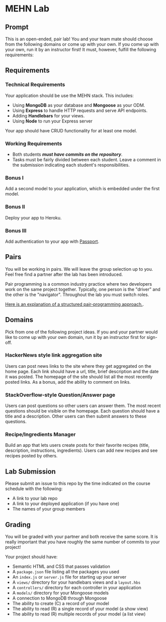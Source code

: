 # MEHN Lab

## Prompt

This is an open-ended, pair lab! You and your team mate should choose from the following domains or come up with your own. If you come up with your own, run it by an instructor first! It must, however, fulfill the following requirements:

## Requirements

### Technical Requirements

Your application should be use the MEHN stack. This includes:
* Using **MongoDB** as your database and **Mongoose** as your ODM.
* Using **Express** to handle HTTP requests and serve API endpoints.
* Adding **Handlebars** for your views.
* Using **Node** to run your Express server

Your app should have CRUD functionality for at least one model.

### Working Requirements

* Both students ***must have commits on the repository***.
* Tasks must be fairly divided between each student. Leave a comment in the submission indicating each student's responsibilities.

### Bonus I
Add a second model to your application, which is embedded under the first model.

### Bonus II
Deploy your app to Heroku.

### Bonus III
Add authentication to your app with [Passport](http://www.passportjs.org).

## Pairs

You will be working in pairs. We will leave the group selection up to you. Feel free find a partner after the lab has been introduced.

Pair programming is a common industry practice where two developers work on the same project together. Typically, one person is the "driver" and the other is the "navigator". Throughout the lab you must switch roles.

[Here is an explanation of a structured pair-programming approach.](https://www.versionone.com/agile-101/agile-software-programming-best-practices/pair-programming/).

## Domains
Pick from one of the following project ideas. If you and your partner would like to come up with your own domain, run it by an instructor first for sign-off.

### HackerNews style link aggregation site
Users can post news links to the site where they get aggregated on the home page. Each link should have a url, title, brief description and the date it was posted. The homepage of the site should list all the most recently posted links. As a bonus, add the ability to comment on links.

### StackOverflow-style Question/Answer page
Users can post questions so other users can answer them. The most recent questions should be visible on the homepage. Each question should have a title and a description. Other users can then submit answers to these questions. 

### Recipe/Ingredients Manager
Build an app that lets users create posts for their favorite recipes (title, description, instructions, ingredients). Users can add new recipes and see recipes posted by others.

## Lab Submission

Please submit an issue to this repo by the time indicated on the course schedule with the following:
* A link to your lab repo
* A link to your deployed application (if you have one)
* The names of your group members

## Grading
You will be graded with your partner and both receive the same score. It is really important that you have roughly the same number of commits to your project!

Your project should have:
* Semantic HTML and CSS that passes validation
* A `package.json` file listing all the packages you used
* An `index.js` or `server.js` file for starting up your server
* A `views/` directory for your handlebars views and a `layout.hbs`
* A `controllers/` directory for each controller in your application
* A `models/` directory for your Mongoose models
* A connection to MongoDB through Mongoose
* The ability to create (C) a record of your model
* The ability to read (R) a single record of your model (a show view)
* The ability to read (R) multiple records of your model (a list view)
